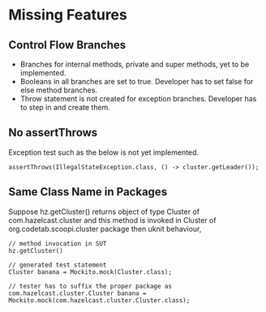 # Missing Features

## Control Flow Branches

  - Branches for internal methods, private and super methods, yet to be implemented.
  - Booleans in all branches are set to true. Developer has to set false for else method branches.
  - Throw statement is not created for exception branches. Developer has to step in and create them.

## No assertThrows 

Exception test such as the below is not yet implemented.

	assertThrows(IllegalStateException.class, () -> cluster.getLeader());

## Same Class Name in Packages

Suppose hz.getCluster() returns object of type Cluster of com.hazelcast.cluster and this method is invoked in Cluster of org.codetab.scoopi.cluster package then uknit behaviour,

	// method invocation in SUT
    hz.getCluster()  
    
    // generated test statement
	Cluster banana = Mockito.mock(Cluster.class);

	// tester has to suffix the proper package as
	com.hazelcast.cluster.Cluster banana = Mockito.mock(com.hazelcast.cluster.Cluster.class);
	
	
